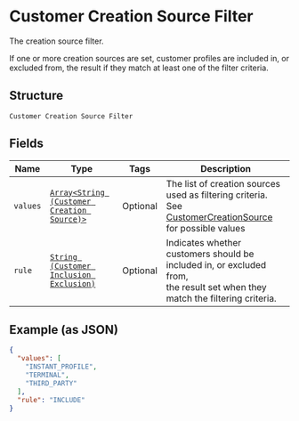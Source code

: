 
# Customer Creation Source Filter

The creation source filter.

If one or more creation sources are set, customer profiles are included in,
or excluded from, the result if they match at least one of the filter criteria.

## Structure

`Customer Creation Source Filter`

## Fields

| Name | Type | Tags | Description |
|  --- | --- | --- | --- |
| `values` | [`Array<String (Customer Creation Source)>`](../../doc/models/customer-creation-source.md) | Optional | The list of creation sources used as filtering criteria.<br>See [CustomerCreationSource](../../#type-customercreationsource) for possible values |
| `rule` | [`String (Customer Inclusion Exclusion)`](../../doc/models/customer-inclusion-exclusion.md) | Optional | Indicates whether customers should be included in, or excluded from,<br>the result set when they match the filtering criteria. |

## Example (as JSON)

```json
{
  "values": [
    "INSTANT_PROFILE",
    "TERMINAL",
    "THIRD_PARTY"
  ],
  "rule": "INCLUDE"
}
```

